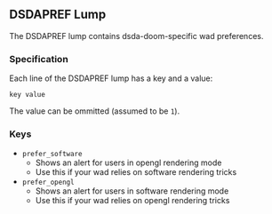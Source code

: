 ## DSDAPREF Lump

The DSDAPREF lump contains dsda-doom-specific wad preferences.

### Specification

Each line of the DSDAPREF lump has a key and a value:

`key value`

The value can be ommitted (assumed to be `1`).

### Keys

- `prefer_software`
  - Shows an alert for users in opengl rendering mode
  - Use this if your wad relies on software rendering tricks
- `prefer_opengl`
  - Shows an alert for users in software rendering mode
  - Use this if your wad relies on opengl rendering tricks

